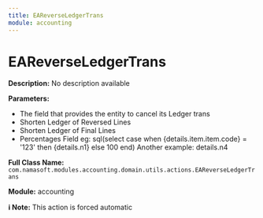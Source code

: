 ```yaml
---
title: EAReverseLedgerTrans
module: accounting
---
```


# EAReverseLedgerTrans

**Description:** No description available

**Parameters:**
- The field that provides the entity to cancel its Ledger trans
- Shorten Ledger of Reversed Lines
- Shorten Ledger of Final Lines
- Percentages Field eg: 
sql(select case when {details.item.item.code} = '123' then {details.n1} else 100 end)
Another example: details.n4

**Full Class Name:** `com.namasoft.modules.accounting.domain.utils.actions.EAReverseLedgerTrans`

**Module:** accounting

**ℹ️ Note:** This action is forced automatic

